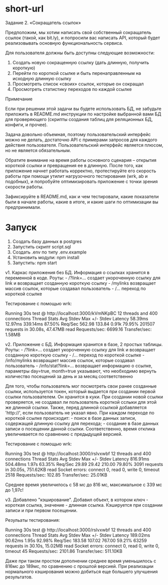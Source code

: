 # short-url
Задание 2. «Сокращатель ссылок»

Предположим, мы хотим написать свой собственный сокращатель ссылок (такой,
как bit.ly), и попросили вас написать API, который будет реализовывать
основную функциональность сервиса.

Для пользователя должны быть доступны следующие возможности:

1. Создать новую сокращенную ссылку (дать длинную, получить короткую)
2. Перейти по короткой ссылке и быть перенаправленным на исходную длинную ссылку
3. Просмотреть список «своих» ссылок, которые он сокращал
4. Просмотреть статистику переходов по каждой ссылке

Примечание

Если при решении этой задачи вы будете использовать БД, не забудьте приложить
в README.md инструкции по настройке выбранной вами БД для проверяющего (скрипты
создания таблиц для реляционных БД, конфиги, и прочее).

Задача довольно объемная, поэтому пользовательский интерфейс можно не делать, достаточно API с примерами запросов для каждого действия пользователя.
Пользовательский интерфейс является плюсом, но не является обязательным.

Обратите внимание на время работы основного сценария – открытия короткой ссылки
и превращения ее в длинную. После того, как приложение начнет работать корректно,
протестируйте его скорость работы при помощи утилит нагрузочного тестирования
(wrk, ab и подобных), и попробуйте оптимизировать приложение с точки зрения
скорости работы.

Зафиксируйте в README.md, как и чем тестировали, какие показатели были в начале
работы, какие в итоге, и какие шаги по оптимизации вы предпринимали.

# Запуск
1) Создать базу данных в postgres
2) Запустить скрипт script.sql
3) Создать .env по типу .env.example
4) Установить модули: npm install
5) Запустить: npm start

v1. Каркас приложения без БД. Информация о ссылках хранится в переменной в коде. 
Роуты:
    - /?link=... создает укороченную ссылку для link и возвращает созданную короткую ссылку
    - /mylinks возвращает массив ссылок, которые создавал пользователь
    - /... переход по короткой ссылке

Тестирование с помощью wrk:

Running 30s test @ http://localhost:3000/kVmNKpBC
  12 threads and 400 connections
  Thread Stats   Avg      Stdev     Max   +/- Stdev
    Latency    58.39ms   12.97ms 339.14ms   87.50%
    Req/Sec   562.98    133.84     0.91k    79.95%
  201507 requests in 30.08s, 47.47MB read
Requests/sec:   6699.16
Transfer/sec:      1.58MB

v2. Приложение с БД. Информация хранится в базе, 2 простых таблицы.
Роуты:
    - /?link=... создает укороченную ссылку для link и возвращает созданную короткую ссылку
    - /... переход по короткой ссылке
    - /info/mylinks возвращает массив ссылок, которые создавал пользователь
    - /info/stat?link=... возвращает информацию о ссылке, параметры day=true, month=true указывают, что необходимо вернуть количество посещений за день и за месяц соответственно

Для того, чтобы пользователь мог посмотреть свои ранее созданные ссылки, используется токен, который выдается при создании первой ссылки пользователем. Он хранится в куки.
При создании новой ссылки проверяется, не создавал ли пользователь короткой сслыки для этой же длинной ссылки. Также, перед длинной ссылкой добавляется 'http://', если пользователь не указал явно.
При каждом переходе по короткой ссылке происходит:
    - поиск в базе данных записи, содержащей длинную ссылку для перехода;
    - создание в базе данных записи о посещении данной ссылки.
Соответственно, время отклика увеличивается по сравнению с предыдущей версией.

Тестирование с помощью wrk:

Running 30s test @ http://localhost:3000/rslvxwbf
  12 threads and 400 connections
  Thread Stats   Avg      Stdev     Max   +/- Stdev
    Latency   816.91ms  504.48ms   1.97s    63.35%
    Req/Sec    29.89     29.42   210.00     79.80%
  3091 requests in 30.05s, 751.62KB read
  Socket errors: connect 0, read 0, write 0, timeout 2518
Requests/sec:    102.85
Transfer/sec:     25.01KB

Среднее время увеличилось с 58 мс до 816 мс, максимальное с 339 мс до 1,97с!

v3. Добавлено "кэширование".
Добавил объект, в котором ключ - короткая ссылка, значение - длинная ссылка. Кэшируется при создании записи и при первом посещении.

Резульаты тестирования:

Running 30s test @ http://localhost:3000/rslvxwbf
  12 threads and 400 connections
  Thread Stats   Avg      Stdev     Max   +/- Stdev
    Latency   189.02ms   90.62ms   1.95s    92.98%
    Req/Sec   183.58    107.02   767.00     59.21%
  63259 requests in 30.10s, 15.02MB read
  Socket errors: connect 0, read 0, write 0, timeout 45
Requests/sec:   2101.86
Transfer/sec:    511.10KB

Даже при таком простом дополнении среднее время уменьшилось с 816мс до 189мс, по сравнению с прошлой версией.
При реализации нормального кэширования можно добиться еще большего улучшения результатов.